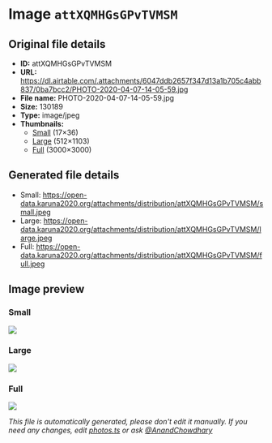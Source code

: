 # Image `attXQMHGsGPvTVMSM`

## Original file details

- **ID:** attXQMHGsGPvTVMSM
- **URL:** https://dl.airtable.com/.attachments/6047ddb2657f347d13a1b705c4abb837/0ba7bcc2/PHOTO-2020-04-07-14-05-59.jpg
- **File name:** PHOTO-2020-04-07-14-05-59.jpg
- **Size:** 130189
- **Type:** image/jpeg
- **Thumbnails:**
  - [Small](https://dl.airtable.com/.attachmentThumbnails/866dc6e2e2bd3a608a2656e15700c601/137d4d98) (17×36)
  - [Large](https://dl.airtable.com/.attachmentThumbnails/21dcf7c0f49ad3c6729fb7312af7b136/24348437) (512×1103)
  - [Full](https://dl.airtable.com/.attachmentThumbnails/76e6030026fb5467037575bde5d7a33d/d450083f) (3000×3000)

## Generated file details

- Small: https://open-data.karuna2020.org/attachments/distribution/attXQMHGsGPvTVMSM/small.jpeg
- Large: https://open-data.karuna2020.org/attachments/distribution/attXQMHGsGPvTVMSM/large.jpeg
- Full: https://open-data.karuna2020.org/attachments/distribution/attXQMHGsGPvTVMSM/full.jpeg

## Image preview

### Small

![](https://open-data.karuna2020.org/attachments/distribution/attXQMHGsGPvTVMSM/small.jpeg)

### Large

![](https://open-data.karuna2020.org/attachments/distribution/attXQMHGsGPvTVMSM/large.jpeg)

### Full

![](https://open-data.karuna2020.org/attachments/distribution/attXQMHGsGPvTVMSM/full.jpeg)

_This file is automatically generated, please don't edit it manually. If you need any changes, edit [photos.ts](/photos.ts) or ask [@AnandChowdhary](https://github.com/AnandChowdhary)_

